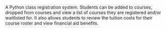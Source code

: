 A Python class registration system.
Students can be added to courses, dropped from courses and view a list of courses they are registered and/or waitlisted for. It also allows students to review the tuition costs for their course roster and view financial aid benefits. 
